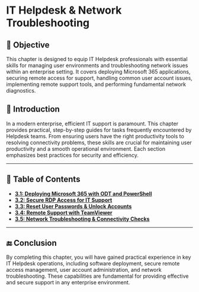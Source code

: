 # IT Helpdesk & Network Troubleshooting

## 🎯 Objective

This chapter is designed to equip IT Helpdesk professionals with essential skills for managing user environments and troubleshooting network issues within an enterprise setting. It covers deploying Microsoft 365 applications, securing remote access for support, handling common user account issues, implementing remote support tools, and performing fundamental network diagnostics.

## 📝 Introduction

In a modern enterprise, efficient IT support is paramount. This chapter provides practical, step-by-step guides for tasks frequently encountered by Helpdesk teams. From ensuring users have the right productivity tools to resolving connectivity problems, these skills are crucial for maintaining user productivity and a smooth operational environment. Each section emphasizes best practices for security and efficiency.

---

## 📘 Table of Contents

* **[3.1: Deploying Microsoft 365 with ODT and PowerShell](https://github.com/AliChoukatli/CyberShield-Enterprise/blob/main/03_IT_Helpdesk_%26_Network_Troubleshooting/Documentation/Office_Deployment.md)**
* **[3.2: Secure RDP Access for IT Support](https://github.com/AliChoukatli/CyberShield-Enterprise/blob/main/03_IT_Helpdesk_%26_Network_Troubleshooting/Documentation/RDP_Support.md)**
* **[3.3: Reset User Passwords & Unlock Accounts](https://github.com/AliChoukatli/CyberShield-Enterprise/blob/main/03_IT_Helpdesk_%26_Network_Troubleshooting/Documentation/Reset_User_Passwords_%26_Unlock_Accounts.md)**
* **[3.4: Remote Support with TeamViewer](https://github.com/AliChoukatli/CyberShield-Enterprise/blob/main/03_IT_Helpdesk_%26_Network_Troubleshooting/Documentation/Team_Viewer_Support.md)**
* **[3.5: Network Troubleshooting & Connectivity Checks](https://github.com/AliChoukatli/CyberShield-Enterprise/blob/main/03_IT_Helpdesk_%26_Network_Troubleshooting/Documentation/Troubleshoot_Network_Connectivity.md)**

---

## 🔚 Conclusion

By completing this chapter, you will have gained practical experience in key IT Helpdesk operations, including software deployment, secure remote access management, user account administration, and network troubleshooting. These capabilities are fundamental for providing effective and secure support in any enterprise environment.
